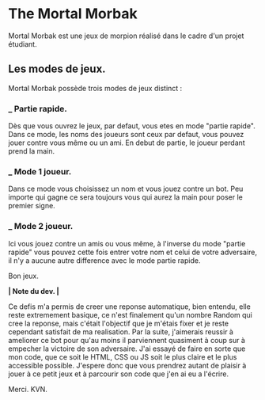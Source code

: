 # The Mortal Morbak

Mortal Morbak est une jeux de morpion réalisé dans le cadre d'un projet étudiant.

## Les modes de jeux.

Mortal Morbak possède trois modes de jeux distinct :

### _ Partie rapide. 

Dès que vous ouvrez le jeux, par defaut, vous etes en mode "partie rapide". Dans ce mode, les noms des joueurs sont ceux par defaut, vous pouvez jouer contre vous même ou un ami. En debut de partie, le joueur perdant prend la main.

### _ Mode 1 joueur.

Dans ce mode vous choisissez un nom et vous jouez contre un bot. Peu importe qui gagne ce sera toujours vous qui aurez la main pour poser le premier signe.

### _ Mode 2 joueur.

Ici vous jouez contre un amis ou vous même, à l'inverse du mode "partie rapide" vous pouvez cette fois entrer votre nom et celui de votre adversaire, il n'y a aucune autre difference avec le mode partie rapide.


Bon jeux.


__| Note du dev. |__ 

Ce defis m'a permis de creer une reponse automatique, bien entendu, elle reste extremement basique, ce n'est finalement qu'un nombre Random qui cree la reponse, mais c'était l'objectif que je m'étais fixer et je reste cependant satisfait de ma realisation. 
Par la suite, j'aimerais reussir à ameliorer ce bot pour qu'au moins il parviennent quasiment à coup sur à empecher la victoire de son adversaire. 
J'ai essayé de faire en sorte que mon code, que ce soit le HTML, CSS ou JS soit le plus claire et le plus accessible possible. J'espere donc que vous prendrez autant de plaisir à jouer à ce petit jeux et à parcourir son code que j'en ai eu a l'écrire.

Merci.
KVN. 


